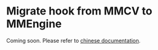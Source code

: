 # Migrate hook from MMCV to MMEngine

Coming soon. Please refer to [chinese documentation](https://mmengine.readthedocs.io/zh_CN/latest/migration/param_scheduler.html).
